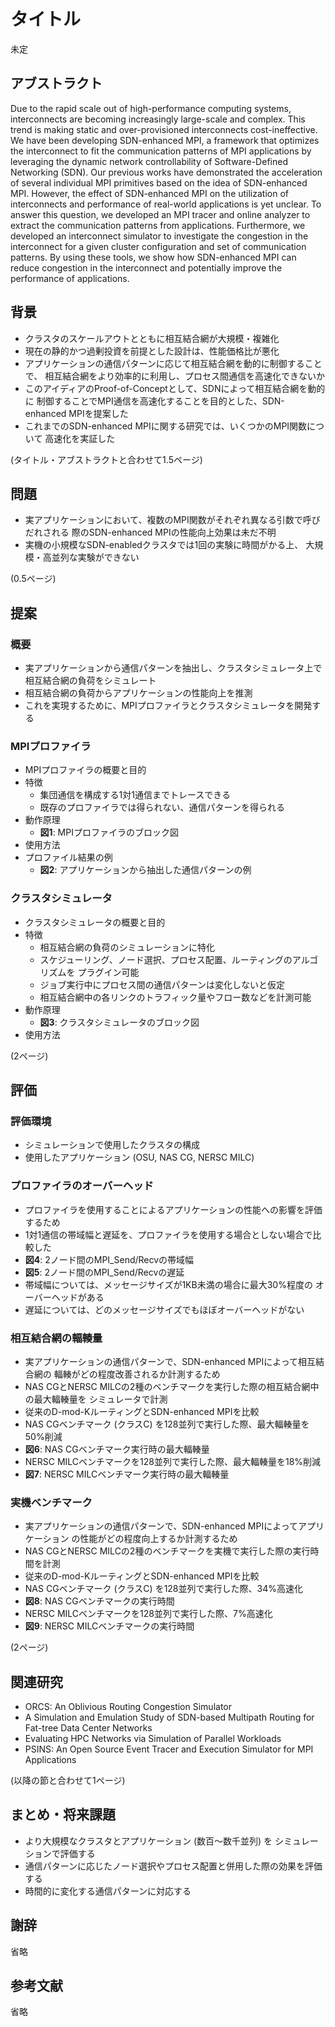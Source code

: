 # タイトル

未定

## アブストラクト

Due to the rapid scale out of high-performance computing systems,
interconnects are becoming increasingly large-scale and complex. This trend is
making static and over-provisioned interconnects cost-ineffective. We have
been developing SDN-enhanced MPI, a framework that optimizes the interconnect
to fit the communication patterns of MPI applications by leveraging the
dynamic network controllability of Software-Defined Networking (SDN). Our
previous works have demonstrated the acceleration of several individual MPI
primitives based on the idea of SDN-enhanced MPI. However, the effect of
SDN-enhanced MPI on the utilization of interconnects and performance of
real-world applications is yet unclear. To answer this question, we developed
an MPI tracer and online analyzer to extract the communication patterns from
applications. Furthermore, we developed an interconnect simulator to
investigate the congestion in the interconnect for a given cluster
configuration and set of communication patterns. By using these tools, we show
how SDN-enhanced MPI can reduce congestion in the interconnect and potentially
improve the performance of applications.

## 背景

- クラスタのスケールアウトとともに相互結合網が大規模・複雑化
- 現在の静的かつ過剰投資を前提とした設計は、性能価格比が悪化
- アプリケーションの通信パターンに応じて相互結合網を動的に制御することで、
  相互結合網をより効率的に利用し、プロセス間通信を高速化できないか
- このアイディアのProof-of-Conceptとして、SDNによって相互結合網を動的に
  制御することでMPI通信を高速化することを目的とした、SDN-enhanced MPIを提案した
- これまでのSDN-enhanced MPIに関する研究では、いくつかのMPI関数について
  高速化を実証した

(タイトル・アブストラクトと合わせて1.5ページ)

## 問題

- 実アプリケーションにおいて、複数のMPI関数がそれぞれ異なる引数で呼びだれされる
  際のSDN-enhanced MPIの性能向上効果は未だ不明
- 実機の小規模なSDN-enabledクラスタでは1回の実験に時間がかる上、
  大規模・高並列な実験ができない

(0.5ページ)

## 提案

### 概要

- 実アプリケーションから通信パターンを抽出し、クラスタシミュレータ上で
  相互結合網の負荷をシミュレート
- 相互結合網の負荷からアプリケーションの性能向上を推測
- これを実現するために、MPIプロファイラとクラスタシミュレータを開発する

### MPIプロファイラ

- MPIプロファイラの概要と目的
- 特徴
    - 集団通信を構成する1対1通信までトレースできる
    - 既存のプロファイラでは得られない、通信パターンを得られる
- 動作原理
    - **図1**: MPIプロファイラのブロック図
- 使用方法
- プロファイル結果の例
    - **図2**: アプリケーションから抽出した通信パターンの例

### クラスタシミュレータ

- クラスタシミュレータの概要と目的
- 特徴
    - 相互結合網の負荷のシミュレーションに特化
    - スケジューリング、ノード選択、プロセス配置、ルーティングのアルゴリズムを
      プラグイン可能
    - ジョブ実行中にプロセス間の通信パターンは変化しないと仮定
    - 相互結合網中の各リンクのトラフィック量やフロー数などを計測可能
- 動作原理
    - **図3**: クラスタシミュレータのブロック図
- 使用方法

(2ページ)

## 評価

### 評価環境

- シミュレーションで使用したクラスタの構成
- 使用したアプリケーション (OSU, NAS CG, NERSC MILC)

### プロファイラのオーバーヘッド

- プロファイラを使用することによるアプリケーションの性能への影響を評価するため
- 1対1通信の帯域幅と遅延を、プロファイラを使用する場合としない場合で比較した
- **図4**: 2ノード間のMPI_Send/Recvの帯域幅
- **図5**: 2ノード間のMPI_Send/Recvの遅延
- 帯域幅については、メッセージサイズが1KB未満の場合に最大30%程度の
  オーバーヘッドがある
- 遅延については、どのメッセージサイズでもほぼオーバーヘッドがない

### 相互結合網の輻輳量

- 実アプリケーションの通信パターンで、SDN-enhanced MPIによって相互結合網の
  輻輳がどの程度改善されるか計測するため
- NAS CGとNERSC MILCの2種のベンチマークを実行した際の相互結合網中の最大輻輳量を
  シミュレータで計測
- 従来のD-mod-KルーティングとSDN-enhanced MPIを比較
- NAS CGベンチマーク (クラスC) を128並列で実行した際、最大輻輳量を50%削減
- **図6**: NAS CGベンチマーク実行時の最大輻輳量
- NERSC MILCベンチマークを128並列で実行した際、最大輻輳量を18%削減
- **図7**: NERSC MILCベンチマーク実行時の最大輻輳量

### 実機ベンチマーク

- 実アプリケーションの通信パターンで、SDN-enhanced MPIによってアプリケーション
  の性能がどの程度向上するか計測するため
- NAS CGとNERSC MILCの2種のベンチマークを実機で実行した際の実行時間を計測
- 従来のD-mod-KルーティングとSDN-enhanced MPIを比較
- NAS CGベンチマーク (クラスC) を128並列で実行した際、34%高速化
- **図8**: NAS CGベンチマークの実行時間
- NERSC MILCベンチマークを128並列で実行した際、7%高速化
- **図9**: NERSC MILCベンチマークの実行時間

(2ページ)

## 関連研究

- ORCS: An Oblivious Routing Congestion Simulator
- A Simulation and Emulation Study of SDN-based Multipath Routing for
  Fat-tree Data Center Networks
- Evaluating HPC Networks via Simulation of Parallel Workloads
- PSINS: An Open Source Event Tracer and Execution Simulator for MPI
  Applications

(以降の節と合わせて1ページ)

## まとめ・将来課題

- より大規模なクラスタとアプリケーション (数百〜数千並列) を
  シミュレーションで評価する
- 通信パターンに応じたノード選択やプロセス配置と併用した際の効果を評価する
- 時間的に変化する通信パターンに対応する

## 謝辞

省略

## 参考文献

省略
